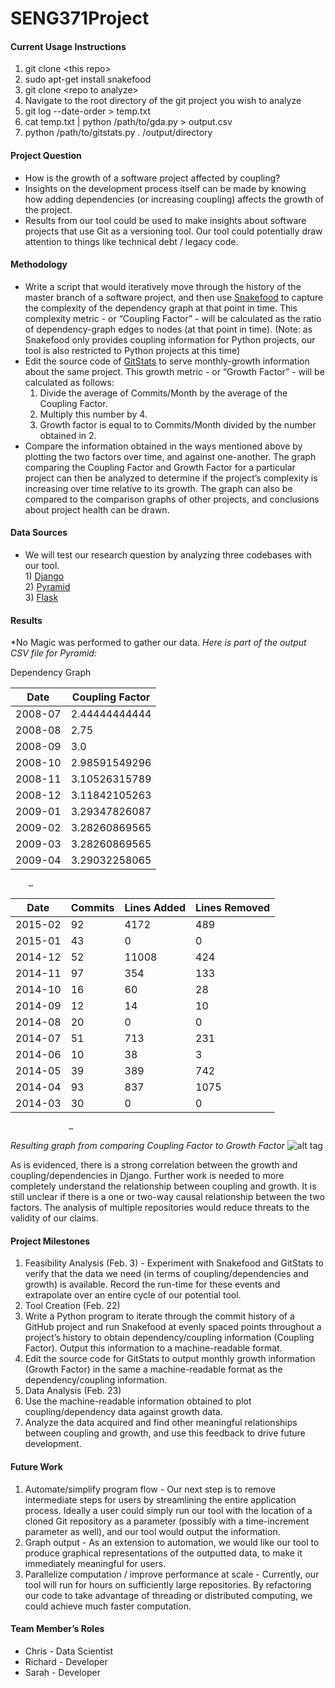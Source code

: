 # SENG371Project
#### Current Usage Instructions
1. git clone \<this repo\>
2. sudo apt-get install snakefood
3. git clone \<repo to analyze\>
4. Navigate to the root directory of the git project you wish to analyze
5. git log --date-order > temp.txt
6. cat temp.txt | python /path/to/gda.py > output.csv
7. python /path/to/gitstats.py . /output/directory

#### Project Question
* How is the growth of a software project affected by coupling? 
* Insights on the development process itself can be made by knowing how adding dependencies (or increasing coupling) affects the growth of the project.
* Results from our tool could be used to make insights about software projects that use Git as a versioning tool. Our tool could potentially draw attention to things like technical debt / legacy code.

#### Methodology
* Write a script that would iteratively move through the history of the master branch of a software project, and then use [Snakefood](http://furius.ca/snakefood/) to capture the complexity of the dependency graph at that point in time. This complexity metric - or “Coupling Factor” - will be calculated as the ratio of dependency-graph edges to nodes (at that point in time). (Note: as Snakefood only provides coupling information for Python projects, our tool is also restricted to Python projects at this time)
* Edit the source code of [GitStats](https://github.com/hoxu/gitstats) to serve monthly-growth information about the same project. This growth metric - or “Growth Factor” - will be calculated as follows:
  1. Divide the average of Commits/Month by the average of the Coupling Factor.
  2. Multiply this number by 4.
  3. Growth factor is equal to to Commits/Month divided by the number obtained in 2.
* Compare the information obtained in the ways mentioned above by plotting the two factors over time, and against one-another. The graph comparing the Coupling Factor and Growth Factor for a particular project can then be analyzed to determine if the project’s complexity is increasing over time relative to its growth. The graph can also be compared to the comparison graphs of other projects, and conclusions about project health can be drawn.

#### Data Sources
* We will test our research question by analyzing three codebases with our tool.
<br /> 1) [Django](https://github.com/django/django)
<br /> 2) [Pyramid](https://github.com/Pylons/pyramid)
<br /> 3) [Flask](https://github.com/mitsuhiko/flask)

#### Results
*No Magic was performed to gather our data. 
*Here is part of the output CSV file for Pyramid:*

Dependency Graph

 Date |  		Coupling Factor 
 ---- | ---- 
 2008-07 |		2.44444444444   
 2008-08 |		2.75            
 2008-09 |		3.0             
 2008-10 |		2.98591549296   
 2008-11 |		3.10526315789   
 2008-12 |		3.11842105263   
 2009-01 |		3.29347826087   
 2009-02 |		3.28260869565   
 2009-03 |		3.28260869565   
 2009-04 |		3.29032258065   
		…

Date |  		Commits | Lines Added | Lines Removed
---- | ---- | ---- | ---- 
2015-02 |		92 |	    4172 |	            489
2015-01 |		43 |	    0 |	             0
2014-12 |	  52 |	    11008 |            424
2014-11 |		97 |	     354 |	             133
2014-10 |		16 |	     60 |                  28
2014-09 |		12 |	     14 |	              10
2014-08 |		20 |	      0 |	               0
2014-07 |		51 |	      713 |	               231
2014-06 |		10 |	      38 |	               3
2014-05 |		39 |	      389 |	               742
2014-04 |		93 |	      837 |	              1075
2014-03 |		30 |	      0 |	               0
        		 …

*Resulting graph from comparing Coupling Factor to Growth Factor*
![alt tag](http://i.imgur.com/Vd4BVcv.png)

As is evidenced, there is a strong correlation between the growth and coupling/dependencies in Django. Further work is needed to more completely understand the relationship between coupling and growth. It is still unclear if there is a one or two-way causal relationship between the two factors. The analysis of multiple repositories would reduce threats to the validity of our claims.

#### Project Milestones

1. Feasibility Analysis (Feb. 3) - Experiment with Snakefood and GitStats to verify that the data we need (in terms of coupling/dependencies and growth) is available. Record the run-time for these events and extrapolate over an entire cycle of our potential tool.
2. Tool Creation (Feb. 22)
  1. Write a Python program to iterate through the commit history of a GitHub project and run Snakefood at evenly spaced points throughout a project’s history to obtain dependency/coupling information (Coupling Factor). Output this information to a machine-readable format.
  2. Edit the source code for GitStats to output monthly growth information (Growth Factor) in the same a machine-readable format as the dependency/coupling information.
3. Data Analysis (Feb. 23)
  1. Use the machine-readable information obtained to plot coupling/dependency data against growth data.
  2. Analyze the data acquired and find other meaningful relationships between coupling and growth, and use this feedback to drive future development.

#### Future Work

1. Automate/simplify program flow - Our next step is to remove intermediate steps for users by streamlining the entire application process. Ideally a user could simply run our tool with the location of a cloned Git repository as a parameter (possibly with a time-increment parameter as well), and our tool would output the information.
2. Graph output - As an extension to automation, we would like our tool to produce graphical representations of the outputted data, to make it immediately meaningful for users.
3. Parallelize computation / improve performance at scale - Currently, our tool will run for hours on sufficiently large repositories. By refactoring our code to take advantage of threading or distributed computing, we could achieve much faster computation. 

#### Team Member’s Roles

* Chris - Data Scientist
* Richard - Developer
* Sarah - Developer

